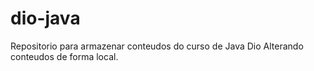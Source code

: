 # dio-java
Repositorio para armazenar conteudos do curso de Java Dio
Alterando conteudos de forma local.